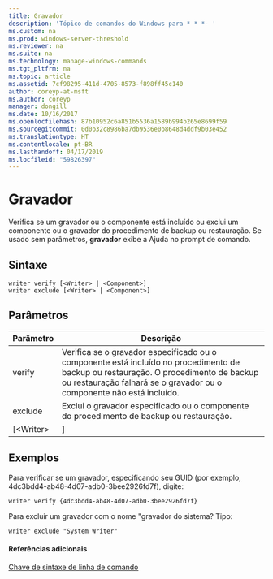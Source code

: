 ```yaml
---
title: Gravador
description: 'Tópico de comandos do Windows para * * *- '
ms.custom: na
ms.prod: windows-server-threshold
ms.reviewer: na
ms.suite: na
ms.technology: manage-windows-commands
ms.tgt_pltfrm: na
ms.topic: article
ms.assetid: 7cf98295-411d-4705-8573-f898ff45c140
author: coreyp-at-msft
ms.author: coreyp
manager: dongill
ms.date: 10/16/2017
ms.openlocfilehash: 87b10952c6a851b5536a1589b994b265e8699f59
ms.sourcegitcommit: 0d0b32c8986ba7db9536e0b8648d4ddf9b03e452
ms.translationtype: HT
ms.contentlocale: pt-BR
ms.lasthandoff: 04/17/2019
ms.locfileid: "59826397"
---
```

# <a name="writer"></a>Gravador



Verifica se um gravador ou o componente está incluído ou exclui um componente ou o gravador do procedimento de backup ou restauração. Se usado sem parâmetros, **gravador** exibe a Ajuda no prompt de comando.

## <a name="syntax"></a>Sintaxe

```
writer verify [<Writer> | <Component>]
writer exclude [<Writer> | <Component>]
```

## <a name="parameters"></a>Parâmetros

|Parâmetro|Descrição|
|---------|-----------|
|verify|Verifica se o gravador especificado ou o componente está incluído no procedimento de backup ou restauração. O procedimento de backup ou restauração falhará se o gravador ou o componente não está incluído.|
|exclude|Exclui o gravador especificado ou o componente do procedimento de backup ou restauração.|
|[\<Writer> | <Component>]|Especifica o gravador ou o componente para verificar ou excluir. Os gravadores são especificados pelo gravador GUID ou pelo nome do gravador, por exemplo "gravador do sistema".|

## <a name="BKMK_examples"></a>Exemplos

Para verificar se um gravador, especificando seu GUID (por exemplo, 4dc3bdd4-ab48-4d07-adb0-3bee2926fd7f), digite:
```
writer verify {4dc3bdd4-ab48-4d07-adb0-3bee2926fd7f}
```
Para excluir um gravador com o nome "gravador do sistema? Tipo:
```
writer exclude "System Writer"
```

#### <a name="additional-references"></a>Referências adicionais

[Chave de sintaxe de linha de comando](command-line-syntax-key.md)